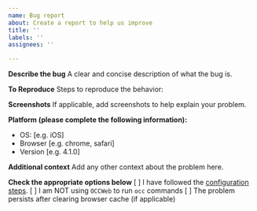 ```yaml
---
name: Bug report
about: Create a report to help us improve
title: ''
labels: ''
assignees: ''

---
```


**Describe the bug**
A clear and concise description of what the bug is.

**To Reproduce**
Steps to reproduce the behavior:

**Screenshots**
If applicable, add screenshots to help explain your problem.

**Platform (please complete the following information):**
 - OS: [e.g. iOS]
 - Browser [e.g. chrome, safari]
 - Version [e.g. 4.1.0]

**Additional context**
Add any other context about the problem here.

**Check the appropriate options below**
[ ] I have followed the [configuration steps](https://github.com/pulsejet/memories/wiki/Configuration).
[ ] I am NOT using `OCCWeb` to run `occ` commands
[ ] The problem persists after clearing browser cache (if applicable)
